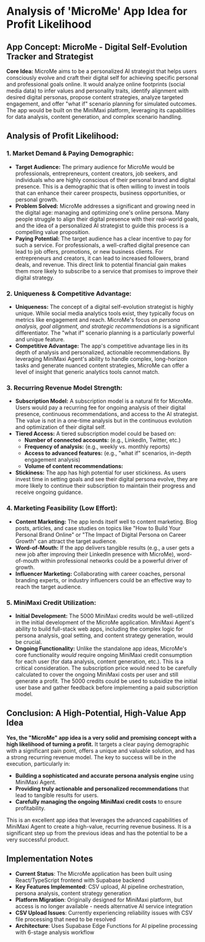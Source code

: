 # Analysis of 'MicroMe' App Idea for Profit Likelihood

## App Concept: MicroMe - Digital Self-Evolution Tracker and Strategist

**Core Idea:** MicroMe aims to be a personalized AI strategist that helps users consciously evolve and craft their digital self for achieving specific personal and professional goals online. It would analyze online footprints (social media data) to infer values and personality traits, identify alignment with desired digital personas, propose content strategies, analyze targeted engagement, and offer "what if" scenario planning for simulated outcomes. The app would be built on the MiniMaxi platform, leveraging its capabilities for data analysis, content generation, and complex scenario handling.

## Analysis of Profit Likelihood:

### 1. Market Demand & Paying Demographic:
* **Target Audience:** The primary audience for MicroMe would be professionals, entrepreneurs, content creators, job seekers, and individuals who are highly conscious of their personal brand and digital presence. This is a demographic that is often willing to invest in tools that can enhance their career prospects, business opportunities, or personal growth.
* **Problem Solved:** MicroMe addresses a significant and growing need in the digital age: managing and optimizing one's online persona. Many people struggle to align their digital presence with their real-world goals, and the idea of a personalized AI strategist to guide this process is a compelling value proposition.
* **Paying Potential:** The target audience has a clear incentive to pay for such a service. For professionals, a well-crafted digital presence can lead to job offers, promotions, or new business clients. For entrepreneurs and creators, it can lead to increased followers, brand deals, and revenue. This direct link to potential financial gain makes them more likely to subscribe to a service that promises to improve their digital strategy.

### 2. Uniqueness & Competitive Advantage:
* **Uniqueness:** The concept of a digital self-evolution strategist is highly unique. While social media analytics tools exist, they typically focus on metrics like engagement and reach. MicroMe's focus on *persona analysis, goal alignment, and strategic recommendations* is a significant differentiator. The "what if" scenario planning is a particularly powerful and unique feature.
* **Competitive Advantage:** The app's competitive advantage lies in its depth of analysis and personalized, actionable recommendations. By leveraging MiniMaxi Agent's ability to handle complex, long-horizon tasks and generate nuanced content strategies, MicroMe can offer a level of insight that generic analytics tools cannot match.

### 3. Recurring Revenue Model Strength:
* **Subscription Model:** A subscription model is a natural fit for MicroMe. Users would pay a recurring fee for ongoing analysis of their digital presence, continuous recommendations, and access to the AI strategist. The value is not in a one-time analysis but in the continuous evolution and optimization of their digital self.
* **Tiered Access:** A tiered subscription model could be based on:
  * **Number of connected accounts:** (e.g., LinkedIn, Twitter, etc.)
  * **Frequency of analysis:** (e.g., weekly vs. monthly reports)
  * **Access to advanced features:** (e.g., "what if" scenarios, in-depth engagement analysis)
  * **Volume of content recommendations:**
* **Stickiness:** The app has high potential for user stickiness. As users invest time in setting goals and see their digital persona evolve, they are more likely to continue their subscription to maintain their progress and receive ongoing guidance.

### 4. Marketing Feasibility (Low Effort):
* **Content Marketing:** The app lends itself well to content marketing. Blog posts, articles, and case studies on topics like "How to Build Your Personal Brand Online" or "The Impact of Digital Persona on Career Growth" can attract the target audience.
* **Word-of-Mouth:** If the app delivers tangible results (e.g., a user gets a new job after improving their LinkedIn presence with MicroMe), word-of-mouth within professional networks could be a powerful driver of growth.
* **Influencer Marketing:** Collaborating with career coaches, personal branding experts, or industry influencers could be an effective way to reach the target audience.

### 5. MiniMaxi Credit Utilization:
* **Initial Development:** The 5000 MiniMaxi credits would be well-utilized in the initial development of the MicroMe application. MiniMaxi Agent's ability to build full-stack web apps, including the complex logic for persona analysis, goal setting, and content strategy generation, would be crucial.
* **Ongoing Functionality:** Unlike the standalone app ideas, MicroMe's core functionality *would* require ongoing MiniMaxi credit consumption for each user (for data analysis, content generation, etc.). This is a critical consideration. The subscription price would need to be carefully calculated to cover the ongoing MiniMaxi costs per user and still generate a profit. The 5000 credits could be used to subsidize the initial user base and gather feedback before implementing a paid subscription model.

## Conclusion: A High-Potential, High-Value App Idea

**Yes, the "MicroMe" app idea is a very solid and promising concept with a high likelihood of turning a profit.** It targets a clear paying demographic with a significant pain point, offers a unique and valuable solution, and has a strong recurring revenue model. The key to success will be in the execution, particularly in:
* **Building a sophisticated and accurate persona analysis engine** using MiniMaxi Agent.
* **Providing truly actionable and personalized recommendations** that lead to tangible results for users.
* **Carefully managing the ongoing MiniMaxi credit costs** to ensure profitability.

This is an excellent app idea that leverages the advanced capabilities of MiniMaxi Agent to create a high-value, recurring revenue business. It is a significant step up from the previous ideas and has the potential to be a very successful product.

## Implementation Notes

- **Current Status**: The MicroMe application has been built using React/TypeScript frontend with Supabase backend
- **Key Features Implemented**: CSV upload, AI pipeline orchestration, persona analysis, content strategy generation
- **Platform Migration**: Originally designed for MiniMaxi platform, but access is no longer available - needs alternative AI service integration
- **CSV Upload Issues**: Currently experiencing reliability issues with CSV file processing that need to be resolved
- **Architecture**: Uses Supabase Edge Functions for AI pipeline processing with 6-stage analysis workflow